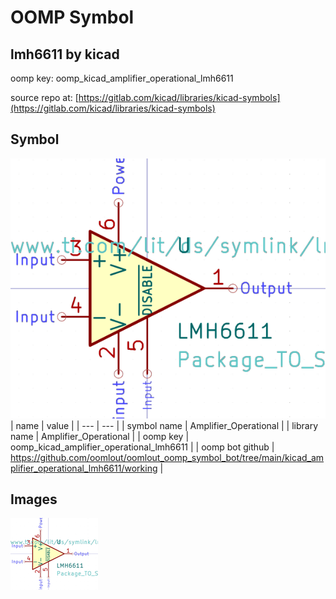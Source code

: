 # OOMP Symbol  
## lmh6611  by kicad  
  
oomp key: oomp_kicad_amplifier_operational_lmh6611  
  
source repo at: [https://gitlab.com/kicad/libraries/kicad-symbols](https://gitlab.com/kicad/libraries/kicad-symbols)  
## Symbol  
  
[![working.png](working_600.png)](working.png)  
| name | value | 
| --- | --- | 
| symbol name | Amplifier_Operational | 
| library name | Amplifier_Operational | 
| oomp key | oomp_kicad_amplifier_operational_lmh6611 | 
| oomp bot github | https://github.com/oomlout/oomlout_oomp_symbol_bot/tree/main/kicad_amplifier_operational_lmh6611/working | 
## Images  
  
[![working.png](working_140.png)](working.png)  
